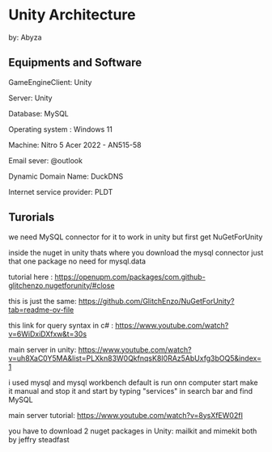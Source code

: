 # Unity Architecture
by: Abyza

## Equipments and Software

GameEngineClient: Unity

Server: Unity

Database: MySQL

Operating system : Windows 11

Machine: Nitro 5 Acer 2022 - AN515-58

Email sever: @outlook

Dynamic Domain Name: DuckDNS

Internet service provider: PLDT

## Turorials
we need MySQL connector for it to work in unity but first get NuGetForUnity 

inside the nuget in unity thats where you download the mysql connector just that one package no need for mysql.data

tutorial here : https://openupm.com/packages/com.github-glitchenzo.nugetforunity/#close

this is just the same: https://github.com/GlitchEnzo/NuGetForUnity?tab=readme-ov-file

this link for query syntax in c# : https://www.youtube.com/watch?v=6WiDxiDXfxw&t=30s

main server in unity: https://www.youtube.com/watch?v=uh8XaC0Y5MA&list=PLXkn83W0QkfnqsK8I0RAz5AbUxfg3bOQ5&index=1

i used mysql and mysql workbench default is run onn computer start make it manual and stop it and start by typing "services" in search bar and find MySQL

main server tutorial: https://www.youtube.com/watch?v=8ysXfEW02fI

you have to download 2 nuget packages in Unity: mailkit and mimekit  both by jeffry steadfast




